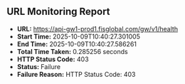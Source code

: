 ## URL Monitoring Report

- **URL:** https://api-gw1-prod1.fisglobal.com/gw/v1/health
- **Start Time:** 2025-10-09T10:40:27.301005
- **End Time:** 2025-10-09T10:40:27.586261
- **Total Time Taken:** 0.285256 seconds
- **HTTP Status Code:** 403
- **Status:** Failure
- **Failure Reason:** HTTP Status Code: 403

